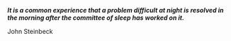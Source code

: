 _**It is a common experience that a problem difficult at night is resolved in the morning after the committee of sleep has worked on it.**_

John Steinbeck